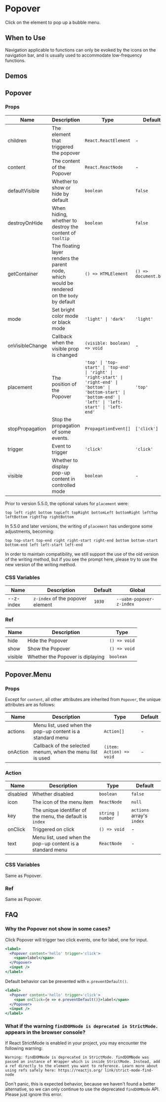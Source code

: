 # Popover

Click on the element to pop up a bubble menu.

## When to Use

Navigation applicable to functions can only be evoked by the icons on the navigation bar, and is usually used to accommodate low-frequency functions.

## Demos

<code src="./demos/demo1.tsx"></code>

<code src="./demos/demo2.tsx"></code>

<!-- <code src="./demos/demo4.tsx"></code>

<code src="./demos/demo3.tsx" debug></code> -->

## Popover

### Props

| Name | Description | Type | Default |
| --- | --- | --- | --- |
| children | The element that triggered the popover | `React.ReactElement` | - |
| content | The content of the Popover | `React.ReactNode` | - |
| defaultVisible | Whether to show or hide by default | `boolean` | `false` |
| destroyOnHide | When hiding, whether to destroy the content of `tooltip` | `boolean` | `false` |
| getContainer | The floating layer renders the parent node, which would be rendered on the `body` by default | `() => HTMLElement` | `() => document.body` |
| mode | Set bright color mode or black mode | `'light' \| 'dark'` | `'light'` |
| onVisibleChange | Callback when the visible prop is changed | `(visible: boolean) => void` | - |
| placement | The position of the Popover | `'top' \| 'top-start' \| 'top-end' \| 'right' \| 'right-start' \| 'right-end' \| 'bottom' \| 'bottom-start' \| 'bottom-end' \| 'left' \| 'left-start' \| 'left-end'` | `'top'` |
| stopPropagation | Stop the propagation of some events. | `PropagationEvent[]` | `['click']` |
| trigger | Event to trigger | `'click'` | `'click'` |
| visible | Whether to display pop-up content in controlled mode | `boolean` | - |

Prior to version 5.5.0, the optional values for `placement` were:

`top left right bottom topLeft topRight bottomLeft bottomRight leftTop leftBottom rightTop rightBottom`

In 5.5.0 and later versions, the writing of `placement` has undergone some adjustments, becoming:

`top top-start top-end right right-start right-end bottom bottom-start bottom-end left left-start left-end`

In order to maintain compatibility, we still support the use of the old version of the writing method, but if you see the prompt here, please try to use the new version of the writing method.

### CSS Variables

| Name      | Description                      | Default | Global                   |
| --------- | -------------------------------- | ------- | ------------------------ |
| --z-index | `z-index` of the popover element | `1030`  | `--uabm-popover-z-index` |

### Ref

| Name    | Description                      | Type         |
| ------- | -------------------------------- | ------------ |
| hide    | Hide the Popover                 | `() => void` |
| show    | Show the Popover                 | `() => void` |
| visible | Whether the Popover is diplaying | `boolean`    |

## Popover.Menu

### Props

Except for `content`, all other attributes are inherited from `Popover`, the unique attributes are as follows:

| Name | Description | Type | Default |
| --- | --- | --- | --- |
| actions | Menu list, used when the pop-up content is a standard menu | `Action[]` | - |
| onAction | Callback of the selected menum, when the menu list is used | `(item: Action) => void` | - |

### Action

| Name | Description | Type | Default |
| --- | --- | --- | --- |
| disabled | Whether disabled | `boolean` | `false` |
| icon | The icon of the menu item | `ReactNode` | `null` |
| key | The unique identifier of the menu, the default is `index` | `string \| number` | `actions` array's `index` |
| onClick | Triggered on click | `() => void` | - |
| text | Menu list, used when the pop-up content is a standard menu | `ReactNode` | - |

### CSS Variables

Same as Popover.

### Ref

Same as Popover.

## FAQ

### Why the Popover not show in some cases?

Click Popover will trigger two click events, one for label, one for input.

```jsx
<label>
  <Popover content='hello' trigger='click'>
    <span>label</span>
  </Popover>
  <input />
</label>
```

Default behavior can be prevented with `e.preventDefault()`.

```jsx
<label>
  <Popover content='hello' trigger='click'>
    <span onClick={e => e.preventDefault()}>label</span>
  </Popover>
  <input />
</label>
```

### What if the warning `findDOMNode is deprecated in StrictMode.` appears in the browser console?

If React StrictMode is enabled in your project, you may encounter the following warning:

```text
Warning: findDOMNode is deprecated in StrictMode. findDOMNode was passed an instance of Wrapper which is inside StrictMode. Instead, add a ref directly to the element you want to reference. Learn more about using refs safely here: https://reactjs.org/ link/strict-mode-find-node
```

Don't panic, this is expected behavior, because we haven't found a better alternative, so we can only continue to use the deprecated `findDOMNode` API. Please just ignore this error.
